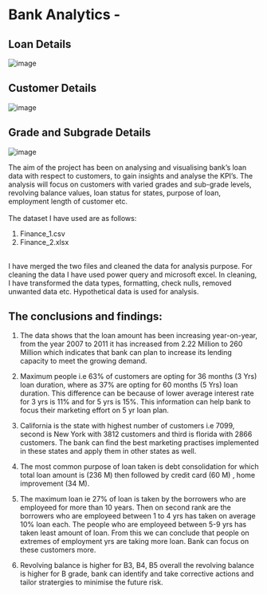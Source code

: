 # Bank Analytics - 

## Loan Details
![image](https://github.com/vs-dataanalyst/Excel-Dashboard---Bank-Data-Analytics-/assets/151951492/b5e2beb0-bd79-48e1-90d4-0e0309b735bb)

## Customer Details
![image](https://github.com/vs-dataanalyst/Excel-Dashboard---Bank-Data-Analytics-/assets/151951492/b10aeb4d-9ea5-4472-8451-9b5f3b388725)

## Grade and Subgrade Details
![image](https://github.com/vs-dataanalyst/Excel-Dashboard---Bank-Data-Analytics-/assets/151951492/6480e42c-ed8d-48af-a69c-df0a44fe3a1d)


The aim of the project has been on analysing and visualising bank’s loan data with respect to customers, to gain insights and analyse the KPI’s. The analysis will focus on customers with varied grades and sub-grade levels, revolving balance values, loan status for states, purpose of loan, employment length of customer etc. 
<br><br>
The dataset I have used are as follows: 
<br>
1. Finance_1.csv <br>
2. Finance_2.xlsx <br>
<br>
I have merged the two files and cleaned the data for analysis purpose. For cleaning the data I have used power query and microsoft excel. In cleaning, I have transformed the data types, formatting,  check nulls, removed unwanted data etc. Hypothetical data is used for analysis.
<br>

## The conclusions and findings:
1.	The data shows that the loan amount has been increasing year-on-year,  from the year 2007 to 2011 it has increased from 2.22 Million to 260 Million which indicates that bank can plan to increase its lending capacity to meet the growing demand.<br>

2.	Maximum people i.e 63% of customers are opting for 36 months (3 Yrs) loan duration, where as 37% are opting for 60 months (5 Yrs)  loan duration. This difference can be because of lower average interest rate for 3 yrs is 11% and for 5 yrs is 15%. This information can help bank to focus their marketing effort on 5 yr loan plan.<br>

3.	California is the state with highest number of customers  i.e 7099, second is New York with 3812 customers and third is florida with 2866 customers. The bank can find the best marketing practises implemented in these states and apply them in other states as well.<br>

4.	The most common purpose of loan taken is debt consolidation for which total loan amount is (236 M) then followed by credit card (60 M) , home improvement (34 M).<br> 

5.	The maximum loan ie 27% of loan is taken by the borrowers who are employeed for more than 10 years. Then on second rank are the borrowers who are employeed between 1 to 4 yrs has taken on average 10% loan each. The people who are employeed between 5-9 yrs has taken least amount of loan. From this we can conclude that people on extremes of employment yrs are taking more loan. Bank can focus on these customers more.<br>

6.	Revolving balance is higher for B3, B4, B5 overall the revolving balance is higher for B grade, bank can identify and take corrective actions and tailor stratergies to minimise the future risk.<br>
